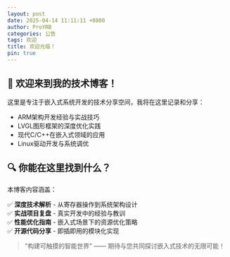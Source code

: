 ```yaml
---
layout: post
date: 2025-04-14 11:11:11 +0800
author: ProYRB
categories: 公告
tags: 欢迎
title: 欢迎光临！
pin: true
---
```


## 🎉 欢迎来到我的技术博客！

这里是专注于嵌入式系统开发的技术分享空间，我将在这里记录和分享：

- ARM架构开发经验与实战技巧
- LVGL图形框架的深度优化实践
- 现代C/C++在嵌入式领域的应用
- Linux驱动开发与系统调优

## 🔍 你能在这里找到什么？

本博客内容涵盖：

✅ **深度技术解析** - 从寄存器操作到系统架构设计  
✅ **实战项目复盘** - 真实开发中的经验与教训  
✅ **性能优化指南** - 嵌入式场景下的资源优化策略  
✅ **开源代码分享** - 即插即用的模块化实现  

> "构建可触摸的智能世界" —— 期待与您共同探讨嵌入式技术的无限可能！
